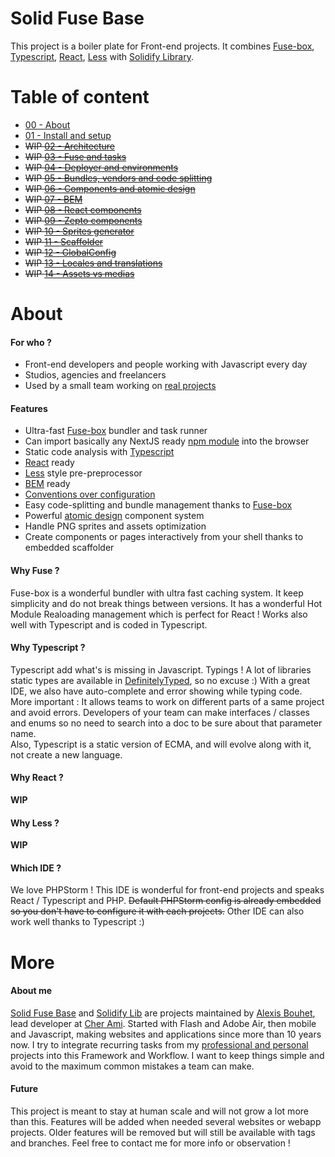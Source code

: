 # Solid Fuse Base

This project is a boiler plate for Front-end projects.
It combines [Fuse-box](https://fuse-box.org/), [Typescript](https://www.typescriptlang.org/), [React](https://reactjs.org/), [Less](http://lesscss.org/) with [Solidify Library](https://github.com/solid-js/solidify).



# Table of content

- [00 - About](#about)
- [01 - Install and setup](https://github.com/solid-js/fuse-base/blob/master/docs/01-Install-and-setup.md)
- ~~WIP [02 - Architecture]()~~
- ~~WIP [03 - Fuse and tasks]()~~
- ~~WIP [04 - Deployer and environments]()~~
- ~~WIP [05 - Bundles, vendors and code splitting]()~~
- ~~WIP [06 - Components and atomic design]()~~
- ~~WIP [07 - BEM]()~~
- ~~WIP [08 - React components]()~~
- ~~WIP [09 - Zepto components]()~~
- ~~WIP [10 - Sprites generator]()~~
- ~~WIP [11 - Scaffolder]()~~
- ~~WIP [12 - GlobalConfig]()~~
- ~~WIP [13 - Locales and translations]()~~
- ~~WIP [14 - Assets vs medias]()~~




# About

#### For who ?

- Front-end developers and people working with Javascript every day
- Studios, agencies and freelancers
- Used by a small team working on [real projects](http://cher-ami.tv/)
 

#### Features

- Ultra-fast [Fuse-box](https://fuse-box.org/) bundler and task runner
- Can import basically any NextJS ready [npm module](https://www.npmjs.com/) into the browser 
- Static code analysis with [Typescript](https://www.typescriptlang.org/)
- [React](https://reactjs.org/) ready
- [Less](http://lesscss.org/) style pre-preprocessor
- [BEM](http://getbem.com/introduction/) ready
- [Conventions over configuration](https://en.wikipedia.org/wiki/Convention_over_configuration)
- Easy code-splitting and bundle management thanks to [Fuse-box](https://fuse-box.org/) 
- Powerful [atomic design](http://patternlab.io/) component system
- Handle PNG sprites and assets optimization
- Create components or pages interactively from your shell thanks to embedded scaffolder



#### Why Fuse ?

Fuse-box is a wonderful bundler with ultra fast caching system.
It keep simplicity and do not break things between versions.
It has a wonderful Hot Module Realoading management which is perfect for React !
Works also well with Typescript and is coded in Typescript.


#### Why Typescript ?

Typescript add what's is missing in Javascript. Typings !
A lot of libraries static types are available in [DefinitelyTyped](https://github.com/DefinitelyTyped/DefinitelyTyped), so no excuse :)
With a great IDE, we also have auto-complete and error showing while typing code.
More important : It allows teams to work on different parts of a same project and avoid errors.
Developers of your team can make interfaces / classes and enums so no need to search into a doc to be sure about that parameter name.  
Also, Typescript is a static version of ECMA, and will evolve along with it, not create a new language.


#### Why React ?

**WIP**


#### Why Less ?

**WIP**


#### Which IDE ?

We love PHPStorm ! This IDE is wonderful for front-end projects and speaks React / Typescript and PHP. 
~~Default PHPStorm config is already embedded so you don't have to configure it with each projects.~~
Other IDE can also work well thanks to Typescript :)



# More

#### About me

[Solid Fuse Base](https://github.com/solid-js/fuse-base) and [Solidify Lib](https://github.com/solid-js/solidify) are projects maintained by [Alexis Bouhet](https://github.com/zouloux), lead developer at [Cher Ami](http://cher-ami.tv/).
Started with Flash and Adobe Air, then mobile and Javascript, making websites and applications since more than 10 years now. 
I try to integrate recurring tasks from my [professional and personal](http://zouloux.com) projects into this Framework and Workflow.
I want to keep things simple and avoid to the maximum common mistakes a team can make.


#### Future

This project is meant to stay at human scale and will not grow a lot more than this.
Features will be added when needed several websites or webapp projects. Older features will be removed but will still be available with tags and branches.
Feel free to contact me for more info or observation !